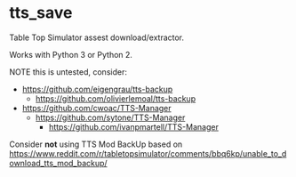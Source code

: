 # tts_save

Table Top Simulator assest download/extractor.

Works with Python 3 or Python 2.

NOTE this is untested, consider:

  * https://github.com/eigengrau/tts-backup
      * https://github.com/olivierlemoal/tts-backup
  * https://github.com/cwoac/TTS-Manager
      * https://github.com/sytone/TTS-Manager
          * https://github.com/ivanpmartell/TTS-Manager

Consider **not** using TTS Mod BackUp based on https://www.reddit.com/r/tabletopsimulator/comments/bbq6kp/unable_to_download_tts_mod_backup/
